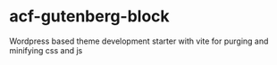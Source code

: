 # acf-gutenberg-block
Wordpress based theme development starter with vite for purging and minifying css and js
